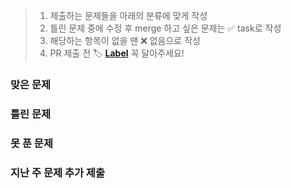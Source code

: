 > 1. 제출하는 문제들을 아래의 분류에 맞게 작성
> 2. 틀린 문제 중에 수정 후 merge 하고 싶은 문제는 ✅ task로 작성
> 3. 해당하는 항목이 없을 땐 ❌ 없음으로 작성
> 4. PR 제출 전 🏷️ [**Label**](https://github.com/nijesmik/algo-study-season-2/labels) 꼭 달아주세요!

### 맞은 문제

### 틀린 문제

### 못 푼 문제

### 지난 주 문제 추가 제출